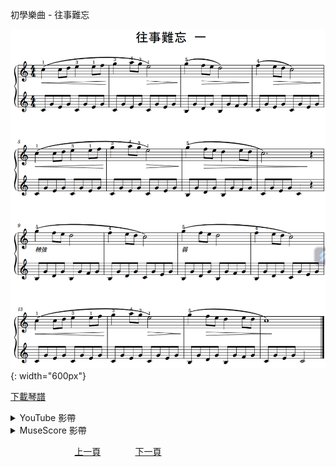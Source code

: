 ﻿---
keywords: 初學樂曲 - 往事難忘
---
初學樂曲 - 往事難忘

![往事難忘一](/assets/Piano/B-往事難忘一.png){: width="600px"}

<a href="/assets/Piano/B-往事難忘一.pdf" target="_blank">下載琴譜</a>

<details>
  <summary>YouTube 影帶</summary>
<ol>
<iframe width="560" height="315" src="https://www.youtube.com/embed/nywYm5wpY5s" title="往事難忘" frameborder="0" allow="accelerometer; autoplay; clipboard-write; encrypted-media; gyroscope; picture-in-picture; web-share" allowfullscreen></iframe>
</ol>
</details>

<details>
  <summary>MuseScore 影帶</summary>
<ol>
<a href="https://musescore.com/user/65457238/scores/12212395?share=copy_link" target="_blank">Open to Play</a>
</ol>
</details>



&nbsp;&nbsp;&nbsp;&nbsp;&nbsp;&nbsp;&nbsp;&nbsp;&nbsp;&nbsp;&nbsp;&nbsp;
&nbsp;&nbsp;&nbsp;&nbsp;&nbsp;&nbsp;&nbsp;&nbsp;&nbsp;&nbsp;&nbsp;&nbsp;
[上一頁](B-B-喀什喀爾舞曲)
&nbsp;&nbsp;&nbsp;&nbsp;&nbsp;&nbsp;&nbsp;&nbsp;&nbsp;&nbsp;&nbsp;&nbsp;
[下一頁](B-往事難忘二)

<!-- Google tag (gtag.js) -->
<script async src="https://www.googletagmanager.com/gtag/js?id=G-SK366WCHW3"></script>
<script>
  window.dataLayer = window.dataLayer || [];
  function gtag(){dataLayer.push(arguments);}
  gtag('js', new Date());

  gtag('config', 'G-SK366WCHW3');
</script>







